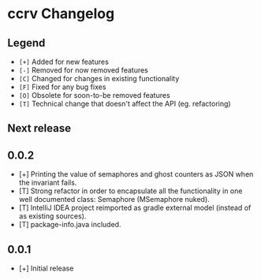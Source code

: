 # ccrv Changelog

## Legend

- `[+]` Added for new features
- `[-]` Removed for now removed features
- `[C]` Changed for changes in existing functionality
- `[F]` Fixed for any bug fixes
- `[O]` Obsolete for soon-to-be removed features
- `[T]` Technical change that doesn't affect the API (eg. refactoring)

## Next release

## 0.0.2

- [+] Printing the value of semaphores and ghost counters as JSON when the invariant fails.
- [T] Strong refactor in order to encapsulate all the functionality in
  one well documented class: Semaphore (MSemaphore nuked).
- [T] IntelliJ IDEA project reimported as gradle external model (instead of as existing sources).
- [T] package-info.java included.

## 0.0.1

- [+] Initial release
